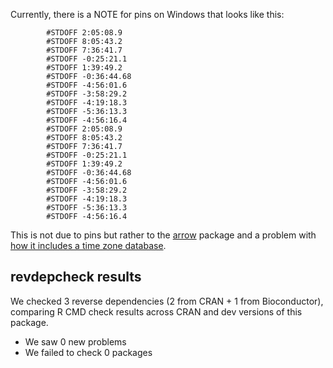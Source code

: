 Currently, there is a NOTE for pins on Windows that looks like this:

```
		#STDOFF	2:05:08.9
		#STDOFF	8:05:43.2
		#STDOFF	7:36:41.7
		#STDOFF	-0:25:21.1
		#STDOFF	1:39:49.2
		#STDOFF	-0:36:44.68
		#STDOFF	-4:56:01.6
		#STDOFF	-3:58:29.2
		#STDOFF	-4:19:18.3
		#STDOFF	-5:36:13.3
		#STDOFF	-4:56:16.4
		#STDOFF	2:05:08.9
		#STDOFF	8:05:43.2
		#STDOFF	7:36:41.7
		#STDOFF	-0:25:21.1
		#STDOFF	1:39:49.2
		#STDOFF	-0:36:44.68
		#STDOFF	-4:56:01.6
		#STDOFF	-3:58:29.2
		#STDOFF	-4:19:18.3
		#STDOFF	-5:36:13.3
		#STDOFF	-4:56:16.4
```

This is not due to pins but rather to the [arrow](https://cran.r-project.org/package=arrow) package and a problem with [how it includes a time zone database](https://github.com/apache/arrow/issues/35594).

## revdepcheck results

We checked 3 reverse dependencies (2 from CRAN + 1 from Bioconductor), comparing R CMD check results across CRAN and dev versions of this package.

 * We saw 0 new problems
 * We failed to check 0 packages
